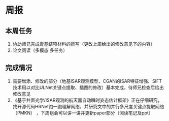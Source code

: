 ﻿# 周报

## 本周任务

 1. 协助师兄完成青基结项材料的撰写（更改上周给出的修改意见下的内容）
 2. 论文阅读（多模态 多任务）
 ## 完成情况

 1. 需要增添、修改的部分（地基ISAR观测模型、CGAN的ISAR特征增强、SIFT技术用以对比ULNet关键点提取、插图的修改）基本完成，待师兄检查后给出修改意见
 2. 《基于共置光学/ISAR观测的航天器自动瞬时姿态估计框架》正在仔细研究，找开源代码HRNet跑一跑理解网络，并研究文中的并行多尺度关键点提取网络 （PMKN） ，下周组会可以讲一讲并更新paper部分（阅读笔记及ppt）

